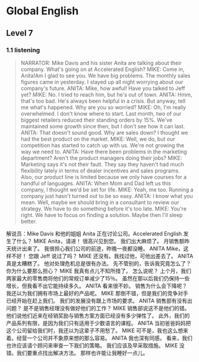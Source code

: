 # Global English  
## Level 7  
###  1.1 listening   
> NARRATOR: Mike Davis and his sister Anita are talking about their company. What's going on at Accelerated English?
> MIKE: Come in, Anita!Am I glad to see you.
> We have big problems.
> The monthly sales figures came in yesterday.
> I stayed up all night worrying about our company's future.
> ANITA: Mike, how awful!
> Have you talked to Jeff yet?
MIKE: No. I tried to reach him, but he's out of town.
ANITA: Hmm, that's too bad.
He's always been helpful in a crisis.
But anyway, tell me what's happened.
Why are you so worried?
MIKE: Oh, I'm really overwhelmed.
I don't know where to start.
Last month, two of our biggest retailers reduced their standing orders by 15%.
We've maintained some growth since then, but I don't see how it can last.
ANITA: That doesn't sound good.
Why are sales down?
I thought we had the best product on the market.
MIKE: Well, we do, but our competition has started to catch up with us.
We're not growing the way we need to.
ANITA: Have there been problems in the marketing department?
Aren't the product managers doing their jobs?
MIKE: Marketing says it's not their fault.
They say they haven't had much flexibility lately in terms of dealer incentives and sales programs.
Also, our product line is limited because we only have courses for a handful of languages.
ANITA: When Mom and Dad left us this company, I thought we'd be set for life.
MIKE: Yeah, me too. Running a company just hasn't turned out to be so easy.
ANITA: I know what you mean.
Well, maybe we should bring in a consultant to review our strategy.
We have to do something before it's too late.
MIKE: You're right. We have to focus on finding a solution.
Maybe then I'll sleep better.

解说员：Mike Davis 和他的姐姐 Anita 正在讨论公司。Accelerated English 发生了什么？
MIKE Anita，请进！
很高兴见到您。
我们出大麻烦了。
月销售额昨天统计出来了。
我很担心我们公司的前途，昨晚一夜都没睡。
ANITA Mike，这样不好！
您跟 Jeff 说过了吗？
MIKE 还没有。我找过他，可他出差去了。
ANITA 真是太糟糕了。
他对处理危机总是很有办法。
先不管别的，告诉我究竟怎么了？
你为什么要那么担心？
MIKE 我真有点儿不知所措了。
怎么说呢？
上个月，我们两家最大的零售商将他们的常规订单减少了15％。
虽然在那以后我们仍保持一些增长，但我看不出它能持续多久。
ANITA 看来很不妙。
销售为什么会下降呢？
我还以为我们拥有市场上最好的产品呢。
MIKE 那倒不错，但是我们的竞争对手已经开始在赶上我们。
我们的发展没有跟上市场的要求。
ANITA 销售部有没有出问题？
是不是销售经理没有做好他们的工作？
MIKE 销售部说这不是他们的错。
他们说他们近来在经销奖励与销售方案方面已经没有多少弹性了。
此外，我们的产品系列有限，是因为我们只有适用于少数语言的课程。
ANITA 当初爸爸妈妈把这个公司留给我们时，我还以为这辈子不用愁了。
MIKE 可不是，我也这么想来着。经营一个公司并不象原来想的那么容易。
ANITA 我也深有同感。
看来，我们也许应该请个顾问来审查一下我们的策略。
我们应该及早采取措施。
MIKE 没错。我们要重点找出解决方法。
那样也许能让我睡好一点儿。